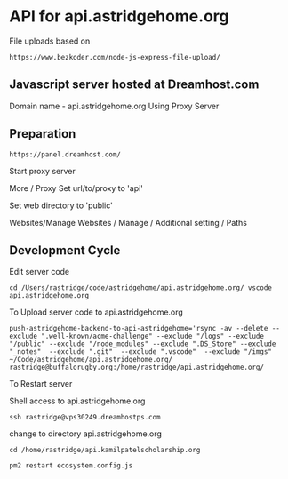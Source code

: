 # API for api.astridgehome.org

File uploads based on

```
https://www.bezkoder.com/node-js-express-file-upload/
```

## Javascript server hosted at Dreamhost.com

Domain name - api.astridgehome.org
Using Proxy Server

## Preparation

```
https://panel.dreamhost.com/
```

Start proxy server

More / Proxy
Set url/to/proxy to 'api'

Set web directory to 'public'

Websites/Manage Websites / Manage / Additional setting / Paths

## Development Cycle

Edit server code

```
cd /Users/rastridge/code/astridgehome/api.astridgehome.org/ vscode api.astridgehome.org
```

To Upload server code to api.astridgehome.org

```
push-astridgehome-backend-to-api-astridgehome='rsync -av --delete --exclude ".well-known/acme-challenge" --exclude "/logs" --exclude "/public" --exclude "/node_modules" --exclude ".DS_Store" --exclude "_notes"  --exclude ".git"  --exclude ".vscode"  --exclude "/imgs" ~/Code/astridgehome/api.astridgehome.org/ rastridge@buffalorugby.org:/home/rastridge/api.astridgehome.org/

```

To Restart server

Shell access to api.astridgehome.org

```
ssh rastridge@vps30249.dreamhostps.com
```

change to directory api.astridgehome.org

```
cd /home/rastridge/api.kamilpatelscholarship.org
```

```
pm2 restart ecosystem.config.js
```
